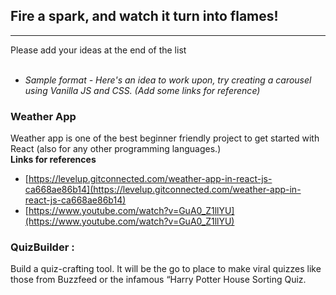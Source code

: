 ## Fire a spark, and watch it turn into flames!
---

Please add your ideas at the end of the list
<br></br>

- *Sample format - Here's an idea to work upon, try creating a carousel using Vanilla JS and CSS. (Add some links for reference)*

### Weather App
Weather app is one of the best beginner friendly project to get started with React (also for any other programming languages.) 
<br>
<strong>Links for references</strong>
* [https://levelup.gitconnected.com/weather-app-in-react-js-ca668ae86b14](https://levelup.gitconnected.com/weather-app-in-react-js-ca668ae86b14)
* [https://www.youtube.com/watch?v=GuA0_Z1llYU](https://www.youtube.com/watch?v=GuA0_Z1llYU)

### QuizBuilder : 
Build a quiz-crafting tool. It will be the go to place to make viral quizzes like those from Buzzfeed or the infamous “Harry Potter House Sorting Quiz.
